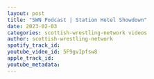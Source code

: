 ```yaml
---
layout: post
title: "SWN Podcast | Station Hotel Showdown"
date: 2023-02-03
categories: scottish-wrestling-network videos
author: scottish-wrestling-network
spotify_track_id: 
youtube_video_id: 5F9gvIpfsw8
apple_track_id: 
youtube_metadata: 
---
```

